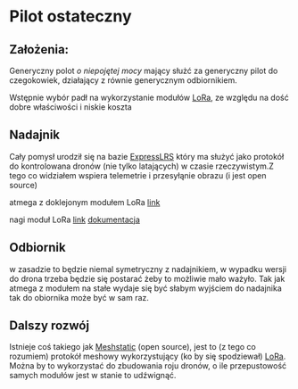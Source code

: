 # Pilot ostateczny

## Założenia:
Generyczny polot *o niepojętej mocy* mający służć za generyczny pilot do czegokowiek, działający z równie generycznym odbiornikiem.

Wstępnie wybór padł na wykorzystanie modułów [LoRa](https://lora-alliance.org/), ze względu na dość dobre właściwości i niskie koszta


## Nadajnik

Cały pomysł urodził się na bazie [ExpressLRS](https://www.expresslrs.org/) który ma służyć jako protokół do kontrolowana dronów (nie tylko latających) w czasie rzeczywistym.Z tego co widziałem wspiera telemetrie i przesyłąnie obrazu (i jest open source)

atmega z doklejonym modułem LoRa [link](https://nettigo.pl/products/modul-lora32u4-ii-v1-3-lora-sx1276-i-atmega32u4)

nagi moduł LoRa [link](https://techfun.sk/pl/produkt/modu%C5%82-komunikacyjny-sx1276-lora-433-868-915-mhz/) [dokumentacja](https://cdn.sparkfun.com/assets/learn_tutorials/8/0/4/RFM95_96_97_98W.pdf)

## Odbiornik

w zasadzie to będzie niemal symetryczny z nadajnikiem, w wypadku wersji do drona trzeba będzie się postarać żeby to możliwie mało ważyło. Tak jak atmega z modułem na stałe wydaje się być słabym wyjściem do nadajnika tak do obiornika może być w sam raz.


## Dalszy rozwój

Istnieje coś takiego jak [Meshstatic](https://meshtastic.org/docs/introduction/) (open source), jest to (z tego co rozumiem) protokół meshowy wykorzystujący (ko by się spodziewał) [LoRa](https://lora-alliance.org/). Można by to wykorzystać do zbudowania roju dronów, o ile przepustowość samych modułów jest w stanie to udźwignąć. 
